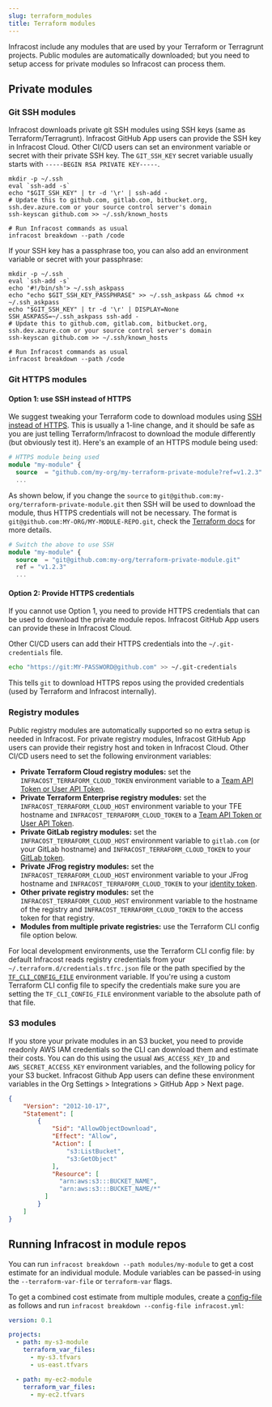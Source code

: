 ```yaml
---
slug: terraform_modules
title: Terraform modules
---
```


Infracost include any modules that are used by your Terraform or Terragrunt projects. Public modules are automatically downloaded; but you need to setup access for private modules so Infracost can process them.

## Private modules

### Git SSH modules

Infracost downloads private git SSH modules using SSH keys (same as Terraform/Terragrunt). Infracost GitHub App users can provide the SSH key in Infracost Cloud. Other CI/CD users can set an environment variable or secret with their private SSH key. The `GIT_SSH_KEY` secret variable usually starts with `-----BEGIN RSA PRIVATE KEY-----`.

  ```shell
  mkdir -p ~/.ssh
  eval `ssh-add -s`
  echo "$GIT_SSH_KEY" | tr -d '\r' | ssh-add -
  # Update this to github.com, gitlab.com, bitbucket.org, ssh.dev.azure.com or your source control server's domain
  ssh-keyscan github.com >> ~/.ssh/known_hosts

  # Run Infracost commands as usual
  infracost breakdown --path /code
  ```

If your SSH key has a passphrase too, you can also add an environment variable or secret with your passphrase:
  ```shell
  mkdir -p ~/.ssh
  eval `ssh-add -s`
  echo '#!/bin/sh'> ~/.ssh_askpass
  echo "echo $GIT_SSH_KEY_PASSPHRASE" >> ~/.ssh_askpass && chmod +x ~/.ssh_askpass
  echo "$GIT_SSH_KEY" | tr -d '\r' | DISPLAY=None SSH_ASKPASS=~/.ssh_askpass ssh-add -
  # Update this to github.com, gitlab.com, bitbucket.org, ssh.dev.azure.com or your source control server's domain
  ssh-keyscan github.com >> ~/.ssh/known_hosts

  # Run Infracost commands as usual
  infracost breakdown --path /code
  ```

### Git HTTPS modules

#### Option 1: use SSH instead of HTTPS
We suggest tweaking your Terraform code to download modules using [SSH instead of HTTPS](https://developer.hashicorp.com/terraform/language/modules/sources#github). This is usually a 1-line change, and it should be safe as you are just telling Terraform/Infracost to download the module differently (but obviously test it). Here's an example of an HTTPS module being used:

```terraform
# HTTPS module being used
module "my-module" {
  source  = "github.com/my-org/my-terraform-private-module?ref=v1.2.3"
  ...
```

As shown below, if you change the `source` to `git@github.com:my-org/terraform-private-module.git` then SSH will be used to download the module, thus HTTPS credentials will not be necessary. The format is `git@github.com:MY-ORG/MY-MODULE-REPO.git`, check the [Terraform docs](https://developer.hashicorp.com/terraform/language/modules/sources#github) for more details.

```terraform
# Switch the above to use SSH
module "my-module" {
  source  = "git@github.com:my-org/terraform-private-module.git"
  ref = "v1.2.3"
  ...
```

#### Option 2: Provide HTTPS credentials

If you cannot use Option 1, you need to provide HTTPS credentials that can be used to download the private module repos. Infracost GitHub App users can provide these in Infracost Cloud. 

Other CI/CD users can add their HTTPS credentials into the `~/.git-credentials` file.
```bash
echo "https://git:MY-PASSWORD@github.com" >> ~/.git-credentials
```

This tells `git` to download HTTPS repos using the provided credentials (used by Terraform and Infracost internally).

### Registry modules

Public registry modules are automatically supported so no extra setup is needed in Infracost. For private registry modules, Infracost GitHub App users can provide their registry host and token in Infracost Cloud. Other CI/CD users need to set the following environment variables:

* **Private Terraform Cloud registry modules:** set the `INFRACOST_TERRAFORM_CLOUD_TOKEN` environment variable to a [Team API Token or User API Token](https://www.terraform.io/docs/cloud/users-teams-organizations/api-tokens.html).
* **Private Terraform Enterprise registry modules:** set the `INFRACOST_TERRAFORM_CLOUD_HOST` environment variable to your TFE hostname and `INFRACOST_TERRAFORM_CLOUD_TOKEN` to a [Team API Token or User API Token](https://www.terraform.io/docs/cloud/users-teams-organizations/api-tokens.html).
* **Private GitLab registry modules:** set the `INFRACOST_TERRAFORM_CLOUD_HOST` environment variable to `gitlab.com` (or your GitLab hostname) and `INFRACOST_TERRAFORM_CLOUD_TOKEN` to your [GitLab token](https://docs.gitlab.com/ee/user/packages/terraform_module_registry/#authenticate-to-the-terraform-module-registry).
* **Private JFrog registry modules:** set the `INFRACOST_TERRAFORM_CLOUD_HOST` environment variable to your JFrog hostname and `INFRACOST_TERRAFORM_CLOUD_TOKEN` to your [identity token](https://www.jfrog.com/confluence/display/JFROG/Terraform+Registry#TerraformRegistry-manual-configurationManuallyGeneratinganIdentityToken).
* **Other private registry modules:** set the `INFRACOST_TERRAFORM_CLOUD_HOST` environment variable to the hostname of the registry and `INFRACOST_TERRAFORM_CLOUD_TOKEN` to the access token for that registry.
* **Modules from multiple private registries:** use the Terraform CLI config file option below.

For local development environments, use the Terraform CLI config file: by default Infracost reads registry credentials from your `~/.terraform.d/credentials.tfrc.json` file or the path specified by the  [`TF_CLI_CONFIG_FILE`](https://www.terraform.io/docs/commands/environment-variables.html#tf_cli_config_file) environment variable. If you're using a custom Terraform CLI config file to specify the credentials make sure you are setting the `TF_CLI_CONFIG_FILE` environment variable to the absolute path of that file.

### S3 modules

If you store your private modules in an S3 bucket, you need to provide readonly AWS IAM credentials so the CLI can download them and estimate their costs. You can do this using the usual `AWS_ACCESS_KEY_ID` and `AWS_SECRET_ACCESS_KEY` environment variables, and the following policy for your S3 bucket. Infracost Github App users can define these environment variables in the Org Settings > Integrations > GitHub App > Next page.

```json
{
    "Version": "2012-10-17",
    "Statement": [
        {
            "Sid": "AllowObjectDownload",
            "Effect": "Allow",
            "Action": [
                "s3:ListBucket",
                "s3:GetObject"
            ],
            "Resource": [
              "arn:aws:s3:::BUCKET_NAME",
              "arn:aws:s3:::BUCKET_NAME/*"
          ]
        }
    ]
}
```

## Running Infracost in module repos

You can run `infracost breakdown --path modules/my-module` to get a cost estimate for an individual module. Module variables can be passed-in using the `--terraform-var-file` or `terraform-var` flags.

To get a combined cost estimate from multiple modules, create a [config-file](/docs/features/config_file/) as follows and run `infracost breakdown --config-file infracost.yml`:
```yaml
version: 0.1

projects:
  - path: my-s3-module
    terraform_var_files:
      - my-s3.tfvars
      - us-east.tfvars

  - path: my-ec2-module
    terraform_var_files:
      - my-ec2.tfvars
```
